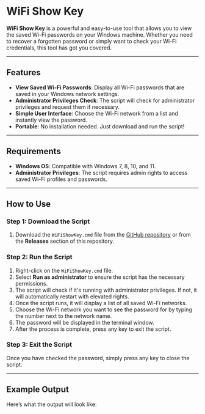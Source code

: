 # WiFi Show Key

**WiFi Show Key** is a powerful and easy-to-use tool that allows you to view the saved Wi-Fi passwords on your Windows machine. Whether you need to recover a forgotten password or simply want to check your Wi-Fi credentials, this tool has got you covered.

---

## Features

- **View Saved Wi-Fi Passwords**: Display all Wi-Fi passwords that are saved in your Windows network settings.
- **Administrator Privileges Check**: The script will check for administrator privileges and request them if necessary.
- **Simple User Interface**: Choose the Wi-Fi network from a list and instantly view the password.
- **Portable**: No installation needed. Just download and run the script!

---

## Requirements

- **Windows OS**: Compatible with Windows 7, 8, 10, and 11.
- **Administrator Privileges**: The script requires admin rights to access saved Wi-Fi profiles and passwords.

---

## How to Use

### Step 1: Download the Script

1. Download the `WiFiShowKey.cmd` file from the [GitHub repository](https://github.com/ariphx/wifishowkey) or from the **Releases** section of this repository.

### Step 2: Run the Script

1. Right-click on the `WiFiShowKey.cmd` file.
2. Select **Run as administrator** to ensure the script has the necessary permissions.
3. The script will check if it's running with administrator privileges. If not, it will automatically restart with elevated rights.
4. Once the script runs, it will display a list of all saved Wi-Fi networks.
5. Choose the Wi-Fi network you want to see the password for by typing the number next to the network name.
6. The password will be displayed in the terminal window.
7. After the process is complete, press any key to exit the script.

### Step 3: Exit the Script

Once you have checked the password, simply press any key to close the script.

---

## Example Output

Here’s what the output will look like:

